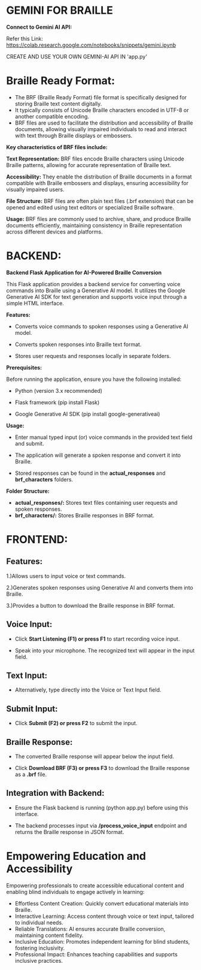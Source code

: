 # GEMINI FOR BRAILLE


**Connect to Gemini AI API:**

Refer this Link: https://colab.research.google.com/notebooks/snippets/gemini.ipynb

CREATE AND USE YOUR OWN GEMINI-AI API IN 'app.py'

# Braille Ready Format:

* The BRF (Braille Ready Format) file format is specifically designed for storing Braille text content digitally. 
* It typically consists of Unicode Braille characters encoded in UTF-8 or another compatible encoding. 
* BRF files are used to facilitate the distribution and accessibility of Braille documents, allowing visually impaired individuals to read and interact with text through Braille displays or embossers.

**Key characteristics of BRF files include:**

**Text Representation:** BRF files encode Braille characters using Unicode Braille patterns, allowing for accurate representation of Braille text.

**Accessibility:** They enable the distribution of Braille documents in a format compatible with Braille embossers and displays, ensuring accessibility for visually impaired users.

**File Structure:** BRF files are often plain text files (.brf extension) that can be opened and edited using text editors or specialized Braille software.

**Usage:** BRF files are commonly used to archive, share, and produce Braille documents efficiently, maintaining consistency in Braille representation across different devices and platforms.


# BACKEND:

**Backend Flask Application for AI-Powered Braille Conversion**

This Flask application provides a backend service for converting voice commands into Braille using a Generative AI model. 
It utilizes the Google Generative AI SDK for text generation and supports voice input through a simple HTML interface.

**Features:**

* Converts voice commands to spoken responses using a Generative AI model.

* Converts spoken responses into Braille text format.

* Stores user requests and responses locally in separate folders.

**Prerequisites:**

Before running the application, ensure you have the following installed:

* Python (version 3.x recommended)

* Flask framework (pip install Flask)

* Google Generative AI SDK (pip install google-generativeai)

**Usage:**

* Enter manual typed input (or) voice commands in the provided text field and submit.

* The application will generate a spoken response and convert it into Braille.

* Stored responses can be found in the **actual_responses** and **brf_characters** folders.

**Folder Structure:**

* **actual_responses/:** Stores text files containing user requests and spoken responses.
* **brf_characters/:** Stores Braille responses in BRF format.

# FRONTEND:

## Features:

1.)Allows users to input voice or text commands.

2.)Generates spoken responses using Generative AI and converts them into Braille.

3.)Provides a button to download the Braille response in BRF format.

## Voice Input:

* Click **Start Listening (F1) or press F1** to start recording voice input.

* Speak into your microphone. The recognized text will appear in the input field.

## Text Input:

* Alternatively, type directly into the Voice or Text Input field.

## Submit Input:

* Click **Submit (F2) or press F2** to submit the input.

## Braille Response:

* The converted Braille response will appear below the input field.

* Click **Download BRF (F3) or press F3** to download the Braille response as a **.brf** file.

## Integration with Backend:

* Ensure the Flask backend is running (python app.py) before using this interface.

* The backend processes input via **/process_voice_input** endpoint and returns the Braille response in JSON format.

# Empowering Education and Accessibility

Empowering professionals to create accessible educational content and enabling blind individuals to engage actively in learning:

* Effortless Content Creation: Quickly convert educational materials into Braille.
* Interactive Learning: Access content through voice or text input, tailored to individual needs.
* Reliable Translations: AI ensures accurate Braille conversion, maintaining content fidelity.
* Inclusive Education: Promotes independent learning for blind students, fostering inclusivity.
* Professional Impact: Enhances teaching capabilities and supports inclusive practices.


